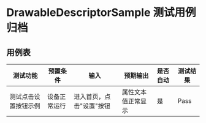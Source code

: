# DrawableDescriptorSample 测试用例归档

## 用例表

| 测试功能       | 预置条件       | 输入            | 预期输出      | 是否自动 | 测试结果 |
|------------| -------------- |---------------|-----------| :------- | -------- |
| 测试点击设置按钮示例 | 设备正常运行   | 进入首页，点击"设置"按钮 | 属性文本值正常显示 | 是       | Pass     |